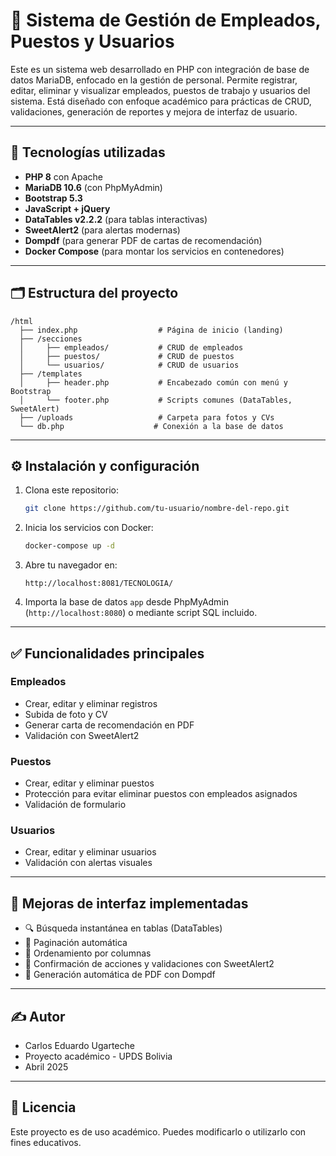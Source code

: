 
# 🧩 Sistema de Gestión de Empleados, Puestos y Usuarios

Este es un sistema web desarrollado en PHP con integración de base de datos MariaDB, enfocado en la gestión de personal. Permite registrar, editar, eliminar y visualizar empleados, puestos de trabajo y usuarios del sistema. Está diseñado con enfoque académico para prácticas de CRUD, validaciones, generación de reportes y mejora de interfaz de usuario.

---

## 🚀 Tecnologías utilizadas

- **PHP 8** con Apache
- **MariaDB 10.6** (con PhpMyAdmin)
- **Bootstrap 5.3**
- **JavaScript + jQuery**
- **DataTables v2.2.2** (para tablas interactivas)
- **SweetAlert2** (para alertas modernas)
- **Dompdf** (para generar PDF de cartas de recomendación)
- **Docker Compose** (para montar los servicios en contenedores)

---

## 🗂️ Estructura del proyecto

```
/html
  ├── index.php                  # Página de inicio (landing)
  ├── /secciones
  │     ├── empleados/           # CRUD de empleados
  │     ├── puestos/             # CRUD de puestos
  │     └── usuarios/            # CRUD de usuarios
  ├── /templates
  │     ├── header.php           # Encabezado común con menú y Bootstrap
  │     └── footer.php           # Scripts comunes (DataTables, SweetAlert)
  ├── /uploads                   # Carpeta para fotos y CVs
  └── db.php                    # Conexión a la base de datos
```

---

## ⚙️ Instalación y configuración

1. Clona este repositorio:

   ```bash
   git clone https://github.com/tu-usuario/nombre-del-repo.git
   ```

2. Inicia los servicios con Docker:

   ```bash
   docker-compose up -d
   ```

3. Abre tu navegador en:

   ```
   http://localhost:8081/TECNOLOGIA/
   ```

4. Importa la base de datos `app` desde PhpMyAdmin (`http://localhost:8080`) o mediante script SQL incluido.

---

## ✅ Funcionalidades principales

### Empleados

- Crear, editar y eliminar registros
- Subida de foto y CV
- Generar carta de recomendación en PDF
- Validación con SweetAlert2

### Puestos

- Crear, editar y eliminar puestos
- Protección para evitar eliminar puestos con empleados asignados
- Validación de formulario

### Usuarios

- Crear, editar y eliminar usuarios
- Validación con alertas visuales

---

## 🧠 Mejoras de interfaz implementadas

- 🔍 Búsqueda instantánea en tablas (DataTables)
- 🔢 Paginación automática
- 📌 Ordenamiento por columnas
- 💬 Confirmación de acciones y validaciones con SweetAlert2
- 📄 Generación automática de PDF con Dompdf

---

## ✍️ Autor

- Carlos Eduardo Ugarteche  
- Proyecto académico - UPDS Bolivia  
- Abril 2025

---

## 📄 Licencia

Este proyecto es de uso académico. Puedes modificarlo o utilizarlo con fines educativos.

